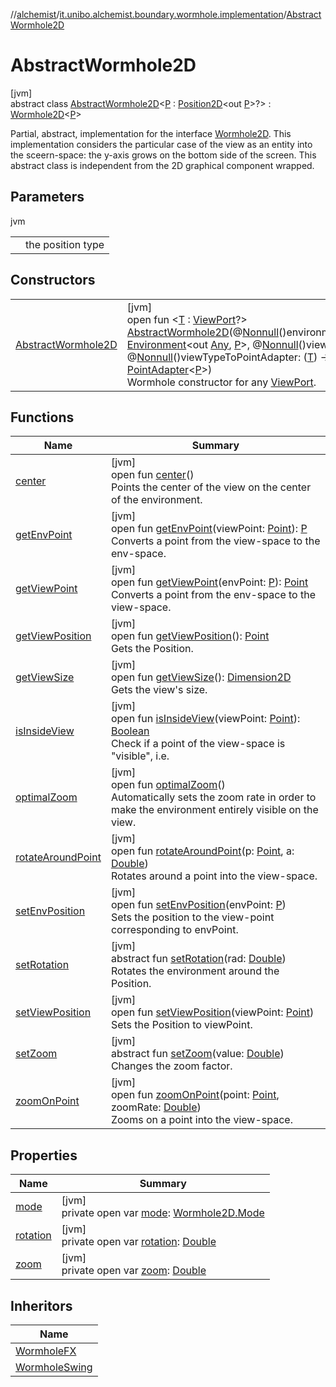//[alchemist](../../../index.md)/[it.unibo.alchemist.boundary.wormhole.implementation](../index.md)/[AbstractWormhole2D](index.md)

# AbstractWormhole2D

[jvm]\
abstract class [AbstractWormhole2D](index.md)<[P](index.md) : [Position2D](../../it.unibo.alchemist.model.interfaces/-position2-d/index.md)<out [P](../-point-adapter/index.md)>?> : [Wormhole2D](../../it.unibo.alchemist.boundary.wormhole.interfaces/-wormhole2-d/index.md)<[P](../-point-adapter/index.md)> 

Partial, abstract, implementation for the interface [Wormhole2D](../../it.unibo.alchemist.boundary.wormhole.interfaces/-wormhole2-d/index.md). This implementation considers the particular case of the view as an entity into the sceern-space: the y-axis grows on the bottom side of the screen. This abstract class is independent from the 2D graphical component wrapped.

## Parameters

jvm

| | |
|---|---|
| <P> | the position type |

## Constructors

| | |
|---|---|
| [AbstractWormhole2D](-abstract-wormhole2-d.md) | [jvm]<br>open fun <[T](-abstract-wormhole2-d.md) : [ViewPort](../../it.unibo.alchemist.boundary.wormhole.interfaces/-view-port/index.md)?> [AbstractWormhole2D](-abstract-wormhole2-d.md)(@[Nonnull](https://docs.oracle.com/javase/8/docs/api/javax/annotation/Nonnull.html)()environment: [Environment](../../it.unibo.alchemist.model.interfaces/-environment/index.md)<out [Any](https://kotlinlang.org/api/latest/jvm/stdlib/kotlin/-any/index.html), [P](../-point-adapter/index.md)>, @[Nonnull](https://docs.oracle.com/javase/8/docs/api/javax/annotation/Nonnull.html)()view: [T](-abstract-wormhole2-d.md), @[Nonnull](https://docs.oracle.com/javase/8/docs/api/javax/annotation/Nonnull.html)()viewTypeToPointAdapter: ([T](-abstract-wormhole2-d.md)) -> [PointAdapter](../-point-adapter/index.md)<[P](../-point-adapter/index.md)>)<br>Wormhole constructor for any [ViewPort](../../it.unibo.alchemist.boundary.wormhole.interfaces/-view-port/index.md). |

## Functions

| Name | Summary |
|---|---|
| [center](center.md) | [jvm]<br>open fun [center](center.md)()<br>Points the center of the view on the center of the environment. |
| [getEnvPoint](get-env-point.md) | [jvm]<br>open fun [getEnvPoint](get-env-point.md)(viewPoint: [Point](https://docs.oracle.com/javase/8/docs/api/java/awt/Point.html)): [P](../-point-adapter/index.md)<br>Converts a point from the view-space to the env-space. |
| [getViewPoint](get-view-point.md) | [jvm]<br>open fun [getViewPoint](get-view-point.md)(envPoint: [P](../-point-adapter/index.md)): [Point](https://docs.oracle.com/javase/8/docs/api/java/awt/Point.html)<br>Converts a point from the env-space to the view-space. |
| [getViewPosition](get-view-position.md) | [jvm]<br>open fun [getViewPosition](get-view-position.md)(): [Point](https://docs.oracle.com/javase/8/docs/api/java/awt/Point.html)<br>Gets the Position. |
| [getViewSize](get-view-size.md) | [jvm]<br>open fun [getViewSize](get-view-size.md)(): [Dimension2D](https://docs.oracle.com/javase/8/docs/api/java/awt/geom/Dimension2D.html)<br>Gets the view's size. |
| [isInsideView](is-inside-view.md) | [jvm]<br>open fun [isInsideView](is-inside-view.md)(viewPoint: [Point](https://docs.oracle.com/javase/8/docs/api/java/awt/Point.html)): [Boolean](https://kotlinlang.org/api/latest/jvm/stdlib/kotlin/-boolean/index.html)<br>Check if a point of the view-space is "visible", i.e. |
| [optimalZoom](optimal-zoom.md) | [jvm]<br>open fun [optimalZoom](optimal-zoom.md)()<br>Automatically sets the zoom rate in order to make the environment entirely visible on the view. |
| [rotateAroundPoint](rotate-around-point.md) | [jvm]<br>open fun [rotateAroundPoint](rotate-around-point.md)(p: [Point](https://docs.oracle.com/javase/8/docs/api/java/awt/Point.html), a: [Double](https://kotlinlang.org/api/latest/jvm/stdlib/kotlin/-double/index.html))<br>Rotates around a point into the view-space. |
| [setEnvPosition](set-env-position.md) | [jvm]<br>open fun [setEnvPosition](set-env-position.md)(envPoint: [P](../-point-adapter/index.md))<br>Sets the position to the view-point corresponding to envPoint. |
| [setRotation](../../it.unibo.alchemist.boundary.wormhole.interfaces/-wormhole2-d/set-rotation.md) | [jvm]<br>abstract fun [setRotation](../../it.unibo.alchemist.boundary.wormhole.interfaces/-wormhole2-d/set-rotation.md)(rad: [Double](https://kotlinlang.org/api/latest/jvm/stdlib/kotlin/-double/index.html))<br>Rotates the environment around the Position. |
| [setViewPosition](set-view-position.md) | [jvm]<br>open fun [setViewPosition](set-view-position.md)(viewPoint: [Point](https://docs.oracle.com/javase/8/docs/api/java/awt/Point.html))<br>Sets the Position to viewPoint. |
| [setZoom](../../it.unibo.alchemist.boundary.wormhole.interfaces/-wormhole2-d/set-zoom.md) | [jvm]<br>abstract fun [setZoom](../../it.unibo.alchemist.boundary.wormhole.interfaces/-wormhole2-d/set-zoom.md)(value: [Double](https://kotlinlang.org/api/latest/jvm/stdlib/kotlin/-double/index.html))<br>Changes the zoom factor. |
| [zoomOnPoint](zoom-on-point.md) | [jvm]<br>open fun [zoomOnPoint](zoom-on-point.md)(point: [Point](https://docs.oracle.com/javase/8/docs/api/java/awt/Point.html), zoomRate: [Double](https://kotlinlang.org/api/latest/jvm/stdlib/kotlin/-double/index.html))<br>Zooms on a point into the view-space. |

## Properties

| Name | Summary |
|---|---|
| [mode](mode.md) | [jvm]<br>private open var [mode](mode.md): [Wormhole2D.Mode](../../it.unibo.alchemist.boundary.wormhole.interfaces/-wormhole2-d/-mode/index.md) |
| [rotation](rotation.md) | [jvm]<br>private open var [rotation](rotation.md): [Double](https://kotlinlang.org/api/latest/jvm/stdlib/kotlin/-double/index.html) |
| [zoom](zoom.md) | [jvm]<br>private open var [zoom](zoom.md): [Double](https://kotlinlang.org/api/latest/jvm/stdlib/kotlin/-double/index.html) |

## Inheritors

| Name |
|---|
| [WormholeFX](../../it.unibo.alchemist.wormhole.implementation/-wormhole-f-x/index.md) |
| [WormholeSwing](../-wormhole-swing/index.md) |
